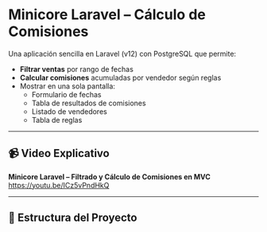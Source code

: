 # Minicore Laravel – Cálculo de Comisiones

Una aplicación sencilla en Laravel (v12) con PostgreSQL que permite:

- **Filtrar ventas** por rango de fechas  
- **Calcular comisiones** acumuladas por vendedor según reglas  
- Mostrar en una sola pantalla:  
  - Formulario de fechas  
  - Tabla de resultados de comisiones  
  - Listado de vendedores  
  - Tabla de reglas

---

## 📹 Video Explicativo

**Minicore Laravel – Filtrado y Cálculo de Comisiones en MVC**  
https://youtu.be/ICz5vPndHkQ

---

## 📂 Estructura del Proyecto

